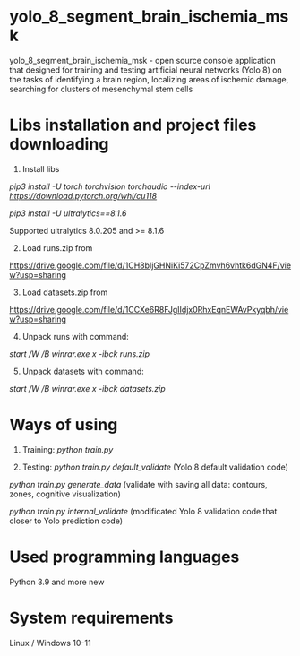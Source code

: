 # yolo_8_segment_brain_ischemia_msk
yolo_8_segment_brain_ischemia_msk - open source console application that designed for training and testing artificial neural networks (Yolo 8) on the tasks of identifying a brain region, localizing areas of ischemic damage, searching for clusters of mesenchymal stem cells

# Libs installation and project files downloading
1. Install libs

_pip3 install -U torch torchvision torchaudio --index-url https://download.pytorch.org/whl/cu118_

_pip3 install -U ultralytics==8.1.6_

Supported ultralytics 8.0.205 and >= 8.1.6

2. Load runs.zip from 

https://drive.google.com/file/d/1CH8bIjGHNiKi572CpZmvh6vhtk6dGN4F/view?usp=sharing

3. Load datasets.zip from 

https://drive.google.com/file/d/1CCXe6R8FJgIIdjx0RhxEqnEWAvPkyqbh/view?usp=sharing

4. Unpack runs with command: 

_start /W /B winrar.exe x -ibck runs.zip_

5. Unpack datasets with command: 

_start /W /B winrar.exe x -ibck datasets.zip_


# Ways of using
1. Training:
_python train.py_

3. Testing: 
_python train.py default_validate_
(Yolo 8 default validation code)

_python train.py generate_data_
(validate with saving all data: contours, zones, cognitive visualization)

_python train.py internal_validate_
(modificated Yolo 8 validation code that closer to Yolo prediction code)

# Used programming languages
Python 3.9 and more new

# System requirements
Linux / Windows 10-11
